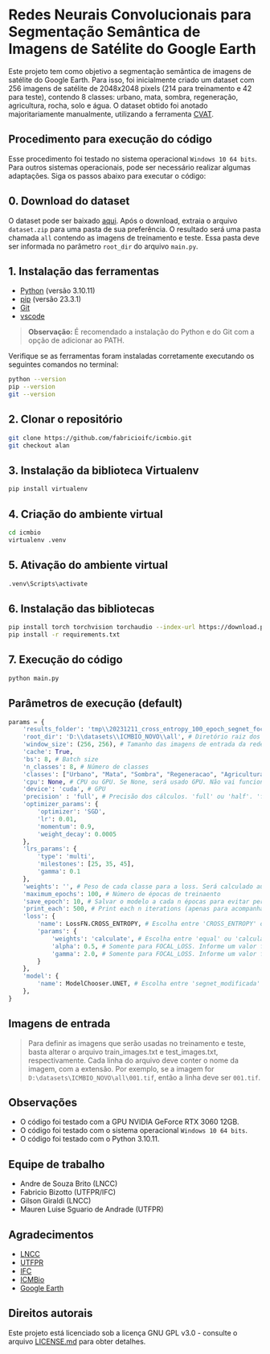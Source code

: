 # Redes Neurais Convolucionais para Segmentação Semântica de Imagens de Satélite do Google Earth

Este projeto tem como objetivo a segmentação semântica de imagens de satélite do Google Earth. Para isso, foi inicialmente criado um dataset com 256 imagens de satélite de 2048x2048 pixels (214 para treinamento e 42 para teste), contendo 8 classes: urbano, mata, sombra, regeneração, agricultura, rocha, solo e água. O dataset obtido foi anotado majoritariamente manualmente, utilizando a ferramenta [CVAT](https://github.com/opencv/cvat).

## Procedimento para execução do código

Esse procedimento foi testado no sistema operacional `Windows 10 64 bits`. Para outros sistemas operacionais, pode ser necessário realizar algumas adaptações. Siga os passos abaixo para executar o código:

## 0. Download do dataset

O dataset pode ser baixado [aqui](https://drive.google.com/file/d/1T_0pt1KxX4SYxqmsb5wnac6RYWpW5j_E/view). Após o download, extraia o arquivo `dataset.zip` para uma pasta de sua preferência. O resultado será uma pasta chamada `all` contendo as imagens de treinamento e teste. Essa pasta deve ser informada no parâmetro `root_dir` do arquivo `main.py`.

## 1. Instalação das ferramentas
 - [Python](https://www.python.org/downloads/) (versão 3.10.11)
 - [pip](https://pip.pypa.io/en/stable/installation/) (versão 23.3.1)
 - [Git](https://git-scm.com/downloads)
 - [vscode](https://code.visualstudio.com/download)

> **Observação:** É recomendado a instalação do Python e do Git com a opção de adicionar ao PATH.

Verifique se as ferramentas foram instaladas corretamente executando os seguintes comandos no terminal:

```bash
python --version
pip --version
git --version
```

## 2. Clonar o repositório

```bash
git clone https://github.com/fabricioifc/icmbio.git
git checkout alan
```

## 3. Instalação da biblioteca Virtualenv

```bash
pip install virtualenv
```

## 4. Criação do ambiente virtual

```bash
cd icmbio
virtualenv .venv
```

## 5. Ativação do ambiente virtual

```bash
.venv\Scripts\activate
```

## 6. Instalação das bibliotecas

```bash
pip install torch torchvision torchaudio --index-url https://download.pytorch.org/whl/cu117 --upgrade --force-reinstall
pip install -r requirements.txt
```

## 7. Execução do código

```bash
python main.py
```

## Parâmetros de execução (default)

```python
params = {
    'results_folder': 'tmp\\20231211_cross_entropy_100_epoch_segnet_focalloss', # Pasta onde serão salvos os resultados
    'root_dir': 'D:\\datasets\\ICMBIO_NOVO\\all', # Diretório raiz dos dados
    'window_size': (256, 256), # Tamanho das imagens de entrada da rede
    'cache': True,
    'bs': 8, # Batch size
    'n_classes': 8, # Número de classes
    'classes': ["Urbano", "Mata", "Sombra", "Regeneracao", "Agricultura", "Rocha", "Solo", "Agua"], # Nome das classes
    'cpu': None, # CPU ou GPU. Se None, será usado GPU. Não vai funcionar com CPU
    'device': 'cuda', # GPU
    'precision' : 'full', # Precisão dos cálculos. 'full' ou 'half'. 'full' é mais preciso, mas mais lento. 'half' é mais rápido, mas menos preciso. Default: 'full'
    'optimizer_params': {
        'optimizer': 'SGD',
        'lr': 0.01,
        'momentum': 0.9,
        'weight_decay': 0.0005
    },
    'lrs_params': {
        'type': 'multi',
        'milestones': [25, 35, 45],
        'gamma': 0.1
    },
    'weights': '', # Peso de cada classe para a loss. Será calculado automaticamente em seguida
    'maximum_epochs': 100, # Número de épocas de treinaento
    'save_epoch': 10, # Salvar o modelo a cada n épocas para evitar perder o treinamento caso ocorra algum erro ou queda de energia
    'print_each': 500, # Print each n iterations (apenas para acompanhar visualmente o treinamento)
    'loss': {
        'name': LossFN.CROSS_ENTROPY, # Escolha entre 'CROSS_ENTROPY' ou 'FOCAL_LOSS'
        'params': {
            'weights': 'calculate', # Escolha entre 'equal' ou 'calculate'. Se 'equal', os pesos serão iguais. Se 'calculate', os pesos serão calculados pelo arquivo `extra\weights_calculator.py`
            'alpha': 0.5, # Somente para FOCAL_LOSS. Informe um valor float. Default: 0.5
            'gamma': 2.0, # Somente para FOCAL_LOSS. Informe um valor float. Default: 2.0
        }
    },
    'model': {
        'name': ModelChooser.UNET, # Escolha entre 'segnet_modificada' ou 'unet
    },
}
```

## Imagens de entrada

> Para definir as imagens que serão usadas no treinamento e teste, basta alterar o arquivo train_images.txt e test_images.txt, respectivamente. Cada linha do arquivo deve conter o nome da imagem, com a extensão. Por exemplo, se a imagem for `D:\datasets\ICMBIO_NOVO\all\001.tif`, então a linha deve ser `001.tif`.

## Observações

- O código foi testado com a GPU NVIDIA GeForce RTX 3060 12GB.
- O código foi testado com o sistema operacional `Windows 10 64 bits`.
- O código foi testado com o Python 3.10.11.

## Equipe de trabalho

- Andre de Souza Brito (LNCC)
- Fabricio Bizotto (UTFPR/IFC)
- Gilson Giraldi (LNCC)
- Mauren Luise Sguario de Andrade (UTFPR)

## Agradecimentos

- [LNCC](https://www.lncc.br/)
- [UTFPR](https://portal.utfpr.edu.br/)
- [IFC](https://www.ifc.edu.br/)
- [ICMBio](https://www.gov.br/icmbio/pt-br)
- [Google Earth](https://www.google.com/earth/)

## Direitos autorais

Este projeto está licenciado sob a licença GNU GPL v3.0 - consulte o arquivo [LICENSE.md](LICENSE.md) para obter detalhes.